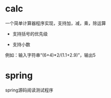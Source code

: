 # calc
一个简单计算器程序实现，支持加，减，乘，除运算

- 支持括号的优先级

- 支持小数

例如：输入字符串“(6+4)*2/(1.1+2.9)”，输出5

# spring

spring源码阅读测试程序

